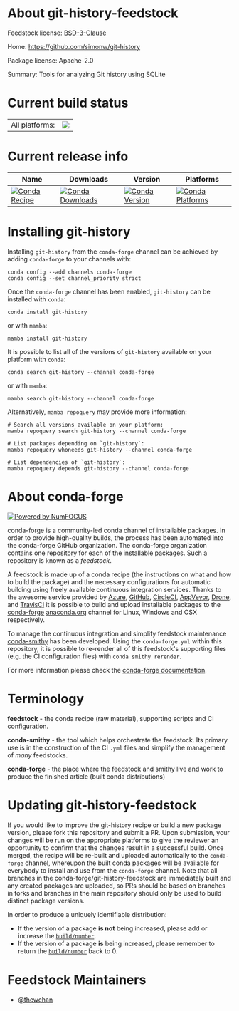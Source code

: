 About git-history-feedstock
===========================

Feedstock license: [BSD-3-Clause](https://github.com/conda-forge/git-history-feedstock/blob/main/LICENSE.txt)

Home: https://github.com/simonw/git-history

Package license: Apache-2.0

Summary: Tools for analyzing Git history using SQLite

Current build status
====================


<table><tr><td>All platforms:</td>
    <td>
      <a href="https://dev.azure.com/conda-forge/feedstock-builds/_build/latest?definitionId=14965&branchName=main">
        <img src="https://dev.azure.com/conda-forge/feedstock-builds/_apis/build/status/git-history-feedstock?branchName=main">
      </a>
    </td>
  </tr>
</table>

Current release info
====================

| Name | Downloads | Version | Platforms |
| --- | --- | --- | --- |
| [![Conda Recipe](https://img.shields.io/badge/recipe-git--history-green.svg)](https://anaconda.org/conda-forge/git-history) | [![Conda Downloads](https://img.shields.io/conda/dn/conda-forge/git-history.svg)](https://anaconda.org/conda-forge/git-history) | [![Conda Version](https://img.shields.io/conda/vn/conda-forge/git-history.svg)](https://anaconda.org/conda-forge/git-history) | [![Conda Platforms](https://img.shields.io/conda/pn/conda-forge/git-history.svg)](https://anaconda.org/conda-forge/git-history) |

Installing git-history
======================

Installing `git-history` from the `conda-forge` channel can be achieved by adding `conda-forge` to your channels with:

```
conda config --add channels conda-forge
conda config --set channel_priority strict
```

Once the `conda-forge` channel has been enabled, `git-history` can be installed with `conda`:

```
conda install git-history
```

or with `mamba`:

```
mamba install git-history
```

It is possible to list all of the versions of `git-history` available on your platform with `conda`:

```
conda search git-history --channel conda-forge
```

or with `mamba`:

```
mamba search git-history --channel conda-forge
```

Alternatively, `mamba repoquery` may provide more information:

```
# Search all versions available on your platform:
mamba repoquery search git-history --channel conda-forge

# List packages depending on `git-history`:
mamba repoquery whoneeds git-history --channel conda-forge

# List dependencies of `git-history`:
mamba repoquery depends git-history --channel conda-forge
```


About conda-forge
=================

[![Powered by
NumFOCUS](https://img.shields.io/badge/powered%20by-NumFOCUS-orange.svg?style=flat&colorA=E1523D&colorB=007D8A)](https://numfocus.org)

conda-forge is a community-led conda channel of installable packages.
In order to provide high-quality builds, the process has been automated into the
conda-forge GitHub organization. The conda-forge organization contains one repository
for each of the installable packages. Such a repository is known as a *feedstock*.

A feedstock is made up of a conda recipe (the instructions on what and how to build
the package) and the necessary configurations for automatic building using freely
available continuous integration services. Thanks to the awesome service provided by
[Azure](https://azure.microsoft.com/en-us/services/devops/), [GitHub](https://github.com/),
[CircleCI](https://circleci.com/), [AppVeyor](https://www.appveyor.com/),
[Drone](https://cloud.drone.io/welcome), and [TravisCI](https://travis-ci.com/)
it is possible to build and upload installable packages to the
[conda-forge](https://anaconda.org/conda-forge) [anaconda.org](https://anaconda.org/)
channel for Linux, Windows and OSX respectively.

To manage the continuous integration and simplify feedstock maintenance
[conda-smithy](https://github.com/conda-forge/conda-smithy) has been developed.
Using the ``conda-forge.yml`` within this repository, it is possible to re-render all of
this feedstock's supporting files (e.g. the CI configuration files) with ``conda smithy rerender``.

For more information please check the [conda-forge documentation](https://conda-forge.org/docs/).

Terminology
===========

**feedstock** - the conda recipe (raw material), supporting scripts and CI configuration.

**conda-smithy** - the tool which helps orchestrate the feedstock.
                   Its primary use is in the construction of the CI ``.yml`` files
                   and simplify the management of *many* feedstocks.

**conda-forge** - the place where the feedstock and smithy live and work to
                  produce the finished article (built conda distributions)


Updating git-history-feedstock
==============================

If you would like to improve the git-history recipe or build a new
package version, please fork this repository and submit a PR. Upon submission,
your changes will be run on the appropriate platforms to give the reviewer an
opportunity to confirm that the changes result in a successful build. Once
merged, the recipe will be re-built and uploaded automatically to the
`conda-forge` channel, whereupon the built conda packages will be available for
everybody to install and use from the `conda-forge` channel.
Note that all branches in the conda-forge/git-history-feedstock are
immediately built and any created packages are uploaded, so PRs should be based
on branches in forks and branches in the main repository should only be used to
build distinct package versions.

In order to produce a uniquely identifiable distribution:
 * If the version of a package **is not** being increased, please add or increase
   the [``build/number``](https://docs.conda.io/projects/conda-build/en/latest/resources/define-metadata.html#build-number-and-string).
 * If the version of a package **is** being increased, please remember to return
   the [``build/number``](https://docs.conda.io/projects/conda-build/en/latest/resources/define-metadata.html#build-number-and-string)
   back to 0.

Feedstock Maintainers
=====================

* [@thewchan](https://github.com/thewchan/)

